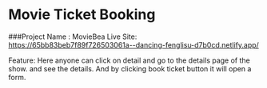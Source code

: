 # Movie Ticket Booking
###Project Name : MovieBea
Live Site: https://65bb83beb7f89f726503061a--dancing-fenglisu-d7b0cd.netlify.app/

Feature:
Here anyone can click on detail and go to the details page of the show. and see the details. And by clicking book ticket button it will open a form.

